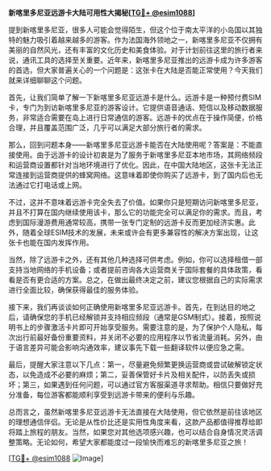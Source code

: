 **新喀里多尼亚远游卡大陆可用性大揭秘[[TG💪+ @esim1088](https://t.me/s/esim1088)]**

提到新喀里多尼亚，很多人可能会觉得陌生，但这个位于南太平洋的小岛国以其独特的魅力吸引着越来越多的游客。作为法国海外领地之一，新喀里多尼亚不仅拥有美丽的自然风光，还有丰富的文化历史和美食体验。对于计划前往这里的旅行者来说，通讯工具的选择至关重要。近年来，新喀里多尼亚推出的远游卡成为许多游客的首选，但大家普遍关心的一个问题是：这张卡在大陆是否能正常使用？今天我们就来详细聊聊这个问题。

首先，让我们简单了解一下新喀里多尼亚远游卡是什么。远游卡是一种预付费SIM卡，专门为到访新喀里多尼亚的游客设计。它提供语音通话、短信以及移动数据服务，非常适合需要在岛上进行日常通信的游客。远游卡的优点在于操作简便，价格合理，并且覆盖范围广泛，几乎可以满足大部分旅行者的需求。

那么，回到问题本身——新喀里多尼亚远游卡能否在大陆使用呢？答案是：不能直接使用。由于远游卡的设计初衷是为了服务于新喀里多尼亚本地市场，其网络频段和运营商设置都针对当地环境进行了优化。因此，在中国大陆地区，这张卡无法正常连接到运营商提供的蜂窝网络。这意味着即使你购买了远游卡，到了国内后也无法通过它打电话或上网。

不过，这并不意味着远游卡完全失去了价值。如果你只是短期访问新喀里多尼亚，并且不打算在国内继续使用该卡，那么它的功能完全可以满足你的需求。而且，考虑到国际漫游费用通常较高，携带一张专门定制的远游卡反而更加经济实惠。此外，随着全球ESIM技术的发展，未来或许会有更多兼容性的解决方案出现，让这张卡也能在国内发挥作用。

当然，除了远游卡之外，还有其他几种选择可供考虑。例如，你可以选择租借一部支持当地网络的手机设备；或者提前咨询各大运营商关于国际套餐的具体政策，看看是否有更合适的方案。总之，在做出最终决定之前，建议您根据自己的实际需求进行全面比较，确保获得最佳的服务体验。

接下来，我们再谈谈如何正确使用新喀里多尼亚远游卡。首先，在到达目的地之后，请确保您的手机已经解锁并支持相应频段（通常是GSM制式）。接着，按照说明书上的步骤激活卡片即可开始享受服务。需要注意的是，为了保护个人隐私，每次出行前最好备份重要资料，并关闭不必要的应用程序以节省流量消耗。另外，由于语言差异可能会影响沟通效率，建议事先下载一些翻译软件以便应急之需。

最后，提醒大家注意以下几点：第一，尽量避免频繁更换运营商或尝试破解锁定状态，以免造成不必要的麻烦；第二，妥善保管好卡片及相关配件，以防丢失或损坏；第三，如果遇到任何问题，可以通过官方客服渠道寻求帮助。相信只要做好充分准备，每位游客都能顺利享受到远游卡带来的便利与乐趣。

总而言之，虽然新喀里多尼亚远游卡无法直接在大陆使用，但它依然是前往该地区的理想通信伴侣。无论是从性价比还是实用性角度来看，这款产品都值得推荐给即将踏上旅程的朋友。当然，如果您对其他选项感兴趣，也可以结合自身情况灵活调整策略。无论如何，希望大家都能度过一段愉快而难忘的新喀里多尼亚之旅！

[[TG💪+ @esim1088](https://t.me/s/esim1088) ![Image](https://i.postimg.cc/4NQfJmqS/Snipaste-2025-05-13-00-14-12.png)]